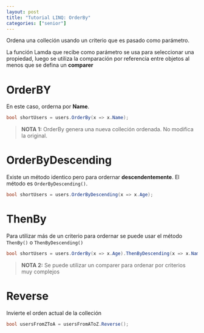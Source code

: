 ```yaml
---
layout: post
title: "Tutorial LINQ: OrderBy"
categories: ["senior"]
---
```


Ordena una colleción usando un criterio que <!--more--> es pasado como parámetro.

La función Lamda que recibe como parámetro se usa para seleccionar una propiedad, luego se utiliza la comparación por referencia entre objetos al menos que se defina un __comparer__

# OrderBY
En este caso, orderna por **Name**.

```csharp
bool shortUsers = users.OrderBy(x => x.Name);
```

> **NOTA 1:** OrderBy genera una nueva colleción ordenada. No modifica la original.

# OrderByDescending

Existe un método identico pero para ordernar **descendentemente**. El método es `OrderByDescending()`.

```csharp
bool shortUsers = users.OrderByDescending(x => x.Age);
```

# ThenBy
Para utilizar más de un criterio para ordernar se puede usar el método `ThenBy()` o `ThenByDescending()`

```csharp
bool shortUsers = users.OrderBy(x => x.Age).ThenByDescending(x => x.Name);
```

> **NOTA 2:** Se puede utilizar un comparer para ordenar por criterios muy complejos

# Reverse
Invierte el orden actual de la colleción

```csharp
bool usersFromZToA = usersFromAToZ.Reverse();
```